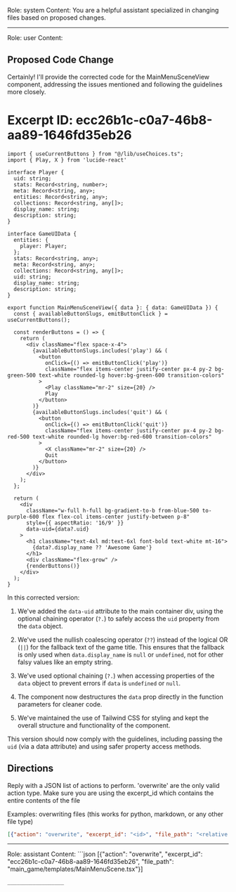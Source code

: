 Role: system
Content: You are a helpful assistant specialized in changing files based on proposed changes.
__________________
Role: user
Content: 
## Proposed Code Change
Certainly! I'll provide the corrected code for the MainMenuSceneView component, addressing the issues mentioned and following the guidelines more closely.

# Excerpt ID: ecc26b1c-c0a7-46b8-aa89-1646fd35eb26
```tsx main_game/templates/MainMenuScene.tsx
import { useCurrentButtons } from "@/lib/useChoices.ts";
import { Play, X } from 'lucide-react'

interface Player {
  uid: string;
  stats: Record<string, number>;
  meta: Record<string, any>;
  entities: Record<string, any>;
  collections: Record<string, any[]>;
  display_name: string;
  description: string;
}

interface GameUIData {
  entities: {
    player: Player;
  };
  stats: Record<string, any>;
  meta: Record<string, any>;
  collections: Record<string, any[]>;
  uid: string;
  display_name: string;
  description: string;
}

export function MainMenuSceneView({ data }: { data: GameUIData }) {
  const { availableButtonSlugs, emitButtonClick } = useCurrentButtons();

  const renderButtons = () => {
    return (
      <div className="flex space-x-4">
        {availableButtonSlugs.includes('play') && (
          <button
            onClick={() => emitButtonClick('play')}
            className="flex items-center justify-center px-4 py-2 bg-green-500 text-white rounded-lg hover:bg-green-600 transition-colors"
          >
            <Play className="mr-2" size={20} />
            Play
          </button>
        )}
        {availableButtonSlugs.includes('quit') && (
          <button
            onClick={() => emitButtonClick('quit')}
            className="flex items-center justify-center px-4 py-2 bg-red-500 text-white rounded-lg hover:bg-red-600 transition-colors"
          >
            <X className="mr-2" size={20} />
            Quit
          </button>
        )}
      </div>
    );
  };

  return (
    <div 
      className="w-full h-full bg-gradient-to-b from-blue-500 to-purple-600 flex flex-col items-center justify-between p-8" 
      style={{ aspectRatio: '16/9' }}
      data-uid={data?.uid}
    >
      <h1 className="text-4xl md:text-6xl font-bold text-white mt-16">
        {data?.display_name ?? 'Awesome Game'}
      </h1>
      <div className="flex-grow" />
      {renderButtons()}
    </div>
  );
}
```

In this corrected version:

1. We've added the `data-uid` attribute to the main container div, using the optional chaining operator (`?.`) to safely access the `uid` property from the `data` object.

2. We've used the nullish coalescing operator (`??`) instead of the logical OR (`||`) for the fallback text of the game title. This ensures that the fallback is only used when `data.display_name` is `null` or `undefined`, not for other falsy values like an empty string.

3. We've used optional chaining (`?.`) when accessing properties of the `data` object to prevent errors if `data` is `undefined` or `null`.

4. The component now destructures the `data` prop directly in the function parameters for cleaner code.

5. We've maintained the use of Tailwind CSS for styling and kept the overall structure and functionality of the component.

This version should now comply with the guidelines, including passing the `uid` (via a data attribute) and using safer property access methods.

## Directions
Reply with a JSON list of actions to perform. 'overwrite' are the only valid action type. 
Make sure you are using the excerpt_id which contains the entire contents of the file

Examples:
overwriting files (this works for python, markdown, or any other file type)
```json output_example1
[{"action": "overwrite", "excerpt_id": "<id>", "file_path": "<relative file path>"}]
```

__________________
Role: assistant
Content: ```json
[{"action": "overwrite", "excerpt_id": "ecc26b1c-c0a7-46b8-aa89-1646fd35eb26", "file_path": "main_game/templates/MainMenuScene.tsx"}]
```
__________________
